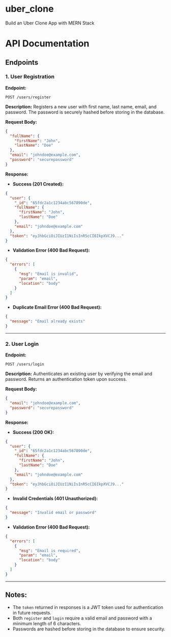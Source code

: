 # uber_clone
Build an Uber Clone App with MERN Stack

# API Documentation

## Endpoints

### 1. User Registration

**Endpoint:**
```
POST /users/register
```

**Description:**
Registers a new user with first name, last name, email, and password. The password is securely hashed before storing in the database.

**Request Body:**
```json
{
  "fullName": {
    "firstName": "John",
    "lastName": "Doe"
  },
  "email": "johndoe@example.com",
  "password": "securepassword"
}
```

**Response:**
- **Success (201 Created):**
```json
{
  "user": {
    "_id": "65fdc2a1c1234abc567890de",
    "fullName": {
      "firstName": "John",
      "lastName": "Doe"
    },
    "email": "johndoe@example.com"
  },
  "token": "eyJhbGciOiJIUzI1NiIsInR5cCI6IkpXVCJ9..."
}
```

- **Validation Error (400 Bad Request):**
```json
{
  "errors": [
    {
      "msg": "Email is invalid",
      "param": "email",
      "location": "body"
    }
  ]
}
```

- **Duplicate Email Error (400 Bad Request):**
```json
{
  "message": "Email already exists"
}
```

---

### 2. User Login

**Endpoint:**
```
POST /users/login
```

**Description:**
Authenticates an existing user by verifying the email and password. Returns an authentication token upon success.

**Request Body:**
```json
{
  "email": "johndoe@example.com",
  "password": "securepassword"
}
```

**Response:**
- **Success (200 OK):**
```json
{
  "user": {
    "_id": "65fdc2a1c1234abc567890de",
    "fullName": {
      "firstName": "John",
      "lastName": "Doe"
    },
    "email": "johndoe@example.com"
  },
  "token": "eyJhbGciOiJIUzI1NiIsInR5cCI6IkpXVCJ9..."
}
```

- **Invalid Credentials (401 Unauthorized):**
```json
{
  "message": "Invalid email or password"
}
```

- **Validation Error (400 Bad Request):**
```json
{
  "errors": [
    {
      "msg": "Email is required",
      "param": "email",
      "location": "body"
    }
  ]
}
```

---

## Notes:
- The `token` returned in responses is a JWT token used for authentication in future requests.
- Both `register` and `login` require a valid email and password with a minimum length of 6 characters.
- Passwords are hashed before storing in the database to ensure security.


